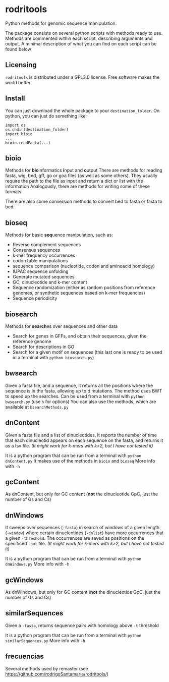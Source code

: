# rodritools
Python methods for genomic sequence manipulation.

The package consists on several python scripts with methods ready to use. Methods are commented within each script, describing arguments and output.
A minimal description of what you can find on each script can be found below

## Licensing
`rodritools` is distributed under a GPL3.0 license. Free software makes the world better.

## Install
You can just download the whole package to your `destination_folder`. On python, you can just do something like:
```
import os
os.chdir(destination_folder)
import bioio
...
bioio.readFasta(...)
```

## bioio
Methods for **bio**informatics **i**nput and **o**utput
There are methods for reading fasta, wig, bed, gff, go or goa files (as well as some others). They usually require the path to the file as input and return a dict or list with the information
Analogously, there are methods for writing some of these formats.

There are also some conversion methods to convert bed to fasta or fasta to bed.

## bioseq
Methods for basic **seq**uence manipulation, such as:
* Reverse complement sequences
* Consensus sequences
* k-mer frequency occurrences
* codon table manipulations
* sequence comparison (nucleotide, codon and aminoacid homology)
* IUPAC sequence unfolding
* Generate mutated sequences
* GC, dinucleotide and k-mer content
* Sequence randomization (either as random positions from reference genomes, or synthetic sequences based on k-mer frequencies)
* Sequence periodicity

## biosearch
Methods for **search**es over sequences and other data
* Search for genes in GFFs, and obtain their sequences, given the reference genome
* Search for descriptions in GO
* Search for a given motif on sequences (this last one is ready to be used in a terminal with `python biosearch.py`)

## bwsearch
Given a fasta file, and a sequence, it returns all the positions where the sequence is in the fasta, allowing up to d mutations.
The method uses BWT to speed up the searches.
Can be used from a terminal with `python bwsearch.py` (use `h` for options)
You can also use the methods, which are available at `bsearchMethods.py`

## dnContent
Given a fasta file and a list of dinucleotides, it reports the number of time that each dinucleotid appears on each sequence on the fasta, and returns it as a tsv file.
*(It might work for k-mers with k>2, but I have not tested it)*

It is a python program that can be run from a terminal with `python dnContent.py`
It makes use of the methods in `bioio` and `bioseq`
More info with `-h`

## gcContent
As dnContent, but only for GC content (**not** the dinucleotide GpC, just the number of Gs and Cs)

## dnWindows
It sweeps over sequences (`-fasta`) in search of windows of a given length (`-window`) where certain dinucleotides (`-dnlist`) have more occurrences that a given `-threshold`. The occurrences are saved as positions on the specificed `-out` file.
*(It might work for k-mers with k>2, but I have not tested it)*

It is a python program that can be run from a terminal with `python dnWindows.py`
More info with `-h`

## gcWindows
As dnWindows, but only for GC content (**not** the dinucleotide GpC, just the number of Gs and Cs)


## similarSequences
Given a `-fasta`, returns sequence pairs with homology above `-t` threshold

It is a python program that can be run from a terminal with `python similarSequences.py`
More info with `-h`

## frecuencias
Several methods used by remaster (see https://github.com/rodrigoSantamaria/rodritools/)

